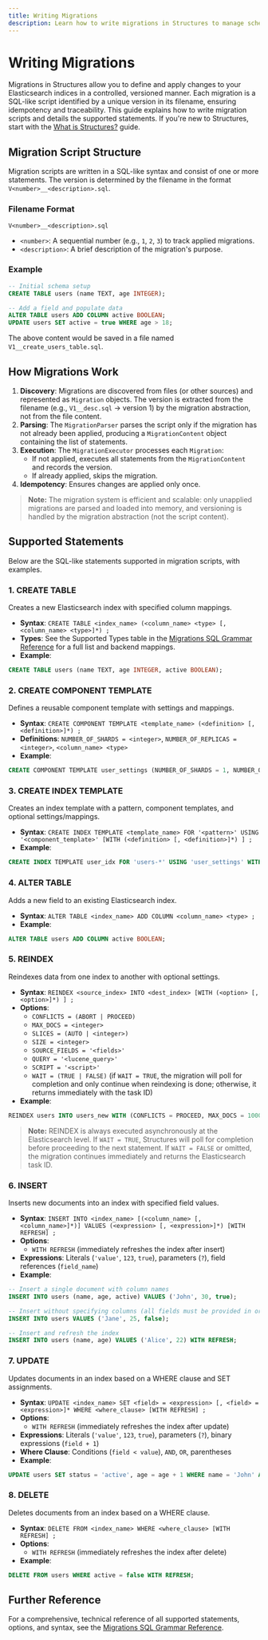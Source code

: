 ```yaml
---
title: Writing Migrations
description: Learn how to write migrations in Structures to manage schema evolution and data transformations.
---
```


# Writing Migrations

Migrations in Structures allow you to define and apply changes to your Elasticsearch indices in a controlled, versioned manner. Each migration is a SQL-like script identified by a unique version in its filename, ensuring idempotency and traceability. This guide explains how to write migration scripts and details the supported statements. If you're new to Structures, start with the [What is Structures?](/guide/overview) guide.

## Migration Script Structure

Migration scripts are written in a SQL-like syntax and consist of one or more statements. The version is determined by the filename in the format `V<number>__<description>.sql`.

### Filename Format

```
V<number>__<description>.sql
```

- `<number>`: A sequential number (e.g., `1`, `2`, `3`) to track applied migrations.
- `<description>`: A brief description of the migration's purpose.

### Example

```sql
-- Initial schema setup
CREATE TABLE users (name TEXT, age INTEGER);

-- Add a field and populate data
ALTER TABLE users ADD COLUMN active BOOLEAN;
UPDATE users SET active = true WHERE age > 18;
```

The above content would be saved in a file named `V1__create_users_table.sql`.

## How Migrations Work

1. **Discovery**: Migrations are discovered from files (or other sources) and represented as `Migration` objects. The version is extracted from the filename (e.g., `V1__desc.sql` → version 1) by the migration abstraction, not from the file content.
2. **Parsing**: The `MigrationParser` parses the script only if the migration has not already been applied, producing a `MigrationContent` object containing the list of statements.
3. **Execution**: The `MigrationExecutor` processes each `Migration`:
   - If not applied, executes all statements from the `MigrationContent` and records the version.
   - If already applied, skips the migration.
4. **Idempotency**: Ensures changes are applied only once.

> **Note:** The migration system is efficient and scalable: only unapplied migrations are parsed and loaded into memory, and versioning is handled by the migration abstraction (not the script content).

## Supported Statements

Below are the SQL-like statements supported in migration scripts, with examples.

### 1. CREATE TABLE
Creates a new Elasticsearch index with specified column mappings.

- **Syntax**: `CREATE TABLE <index_name> (<column_name> <type> [, <column_name> <type>]*) ;`
- **Types**: See the Supported Types table in the [Migrations SQL Grammar Reference](/reference/migrations-sql-grammar#supported-types) for a full list and backend mappings.
- **Example**:
```sql
CREATE TABLE users (name TEXT, age INTEGER, active BOOLEAN);
```

### 2. CREATE COMPONENT TEMPLATE
Defines a reusable component template with settings and mappings.

- **Syntax**: `CREATE COMPONENT TEMPLATE <template_name> (<definition> [, <definition>]*) ;`
- **Definitions**: `NUMBER_OF_SHARDS = <integer>`, `NUMBER_OF_REPLICAS = <integer>`, `<column_name> <type>`
- **Example**:
```sql
CREATE COMPONENT TEMPLATE user_settings (NUMBER_OF_SHARDS = 1, NUMBER_OF_REPLICAS = 1, status KEYWORD);
```

### 3. CREATE INDEX TEMPLATE
Creates an index template with a pattern, component templates, and optional settings/mappings.

- **Syntax**: `CREATE INDEX TEMPLATE <template_name> FOR '<pattern>' USING '<component_template>' [WITH (<definition> [, <definition>]*) ] ;`
- **Example**:
```sql
CREATE INDEX TEMPLATE user_idx FOR 'users-*' USING 'user_settings' WITH (age INTEGER, active BOOLEAN);
```

### 4. ALTER TABLE
Adds a new field to an existing Elasticsearch index.

- **Syntax**: `ALTER TABLE <index_name> ADD COLUMN <column_name> <type> ;`
- **Example**:
```sql
ALTER TABLE users ADD COLUMN active BOOLEAN;
```

### 5. REINDEX
Reindexes data from one index to another with optional settings.

- **Syntax**: `REINDEX <source_index> INTO <dest_index> [WITH (<option> [, <option>]*) ] ;`
- **Options**: 
  - `CONFLICTS = (ABORT | PROCEED)`
  - `MAX_DOCS = <integer>`
  - `SLICES = (AUTO | <integer>)`
  - `SIZE = <integer>`
  - `SOURCE_FIELDS = '<fields>'`
  - `QUERY = '<lucene_query>'`
  - `SCRIPT = '<script>'`
  - `WAIT = (TRUE | FALSE)` (if `WAIT = TRUE`, the migration will poll for completion and only continue when reindexing is done; otherwise, it returns immediately with the task ID)
- **Example**:
```sql
REINDEX users INTO users_new WITH (CONFLICTS = PROCEED, MAX_DOCS = 1000, SLICES = AUTO, QUERY = 'active:true', WAIT = TRUE);
```
> **Note:** REINDEX is always executed asynchronously at the Elasticsearch level. If `WAIT = TRUE`, Structures will poll for completion before proceeding to the next statement. If `WAIT = FALSE` or omitted, the migration continues immediately and returns the Elasticsearch task ID.

### 6. INSERT
Inserts new documents into an index with specified field values.

- **Syntax**: `INSERT INTO <index_name> [(<column_name> [, <column_name>]*)] VALUES (<expression> [, <expression>]*) [WITH REFRESH] ;`
- **Options**: 
  - `WITH REFRESH` (immediately refreshes the index after insert)
- **Expressions**: Literals (`'value'`, `123`, `true`), parameters (`?`), field references (`field_name`)
- **Example**:
```sql
-- Insert a single document with column names
INSERT INTO users (name, age, active) VALUES ('John', 30, true);

-- Insert without specifying columns (all fields must be provided in order)
INSERT INTO users VALUES ('Jane', 25, false);

-- Insert and refresh the index
INSERT INTO users (name, age) VALUES ('Alice', 22) WITH REFRESH;
```

### 7. UPDATE
Updates documents in an index based on a WHERE clause and SET assignments.

- **Syntax**: `UPDATE <index_name> SET <field> = <expression> [, <field> = <expression>]* WHERE <where_clause> [WITH REFRESH] ;`
- **Options**: 
  - `WITH REFRESH` (immediately refreshes the index after update)
- **Expressions**: Literals (`'value'`, `123`, `true`), parameters (`?`), binary expressions (`field + 1`)
- **Where Clause**: Conditions (`field < value`), `AND`, `OR`, parentheses
- **Example**:
```sql
UPDATE users SET status = 'active', age = age + 1 WHERE name = 'John' AND age > 30 WITH REFRESH;
```

### 8. DELETE
Deletes documents from an index based on a WHERE clause.

- **Syntax**: `DELETE FROM <index_name> WHERE <where_clause> [WITH REFRESH] ;`
- **Options**: 
  - `WITH REFRESH` (immediately refreshes the index after delete)
- **Example**:
```sql
DELETE FROM users WHERE active = false WITH REFRESH;
```

## Further Reference

For a comprehensive, technical reference of all supported statements, options, and syntax, see the [Migrations SQL Grammar Reference](/reference/migrations-sql-grammar).